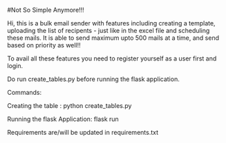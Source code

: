 #Not So Simple Anymore!!! 


Hi, this is a bulk email sender with features including creating a template, uploading the list of recipents - just like in the excel file and scheduling these mails.
It  is able to send maximum upto 500 mails at a time, and send based on priority as well!! 

To avail all these features you need to register yourself as a user first and login. 

Do run create_tables.py before running the flask application.

Commands:

Creating the table :
python create_tables.py

Running the flask Application:
flask run

Requirements are/will be updated in requirements.txt
